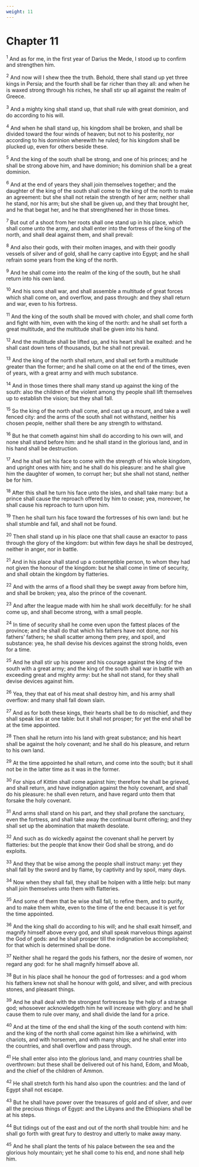 ```yaml
---
weight: 11
---
```


# Chapter 11

<sup>1</sup> And as for me, in the first year of Darius the Mede, I stood up to confirm and strengthen him. 

<sup>2</sup> And now will I shew thee the truth. Behold, there shall stand up yet three kings in Persia; and the fourth shall be far richer than they all: and when he is waxed strong through his riches, he shall stir up all against the realm of Greece. 

<sup>3</sup> And a mighty king shall stand up, that shall rule with great dominion, and do according to his will. 

<sup>4</sup> And when he shall stand up, his kingdom shall be broken, and shall be divided toward the four winds of heaven; but not to his posterity, nor according to his dominion wherewith he ruled; for his kingdom shall be plucked up, even for others beside these. 

<sup>5</sup> And the king of the south shall be strong, and one of his princes; and he shall be strong above him, and have dominion; his dominion shall be a great dominion. 

<sup>6</sup> And at the end of years they shall join themselves together; and the daughter of the king of the south shall come to the king of the north to make an agreement: but she shall not retain the strength of her arm; neither shall he stand, nor his arm; but she shall be given up, and they that brought her, and he that begat her, and he that strengthened her in those times. 

<sup>7</sup> But out of a shoot from her roots shall one stand up in his place, which shall come unto the army, and shall enter into the fortress of the king of the north, and shall deal against them, and shall prevail: 

<sup>8</sup> And also their gods, with their molten images, and with their goodly vessels of silver and of gold, shall he carry captive into Egypt; and he shall refrain some years from the king of the north. 

<sup>9</sup> And he shall come into the realm of the king of the south, but he shall return into his own land. 

<sup>10</sup> And his sons shall war, and shall assemble a multitude of great forces which shall come on, and overflow, and pass through: and they shall return and war, even to his fortress. 

<sup>11</sup> And the king of the south shall be moved with choler, and shall come forth and fight with him, even with the king of the north: and he shall set forth a great multitude, and the multitude shall be given into his hand. 

<sup>12</sup> And the multitude shall be lifted up, and his heart shall be exalted: and he shall cast down tens of thousands, but he shall not prevail. 

<sup>13</sup> And the king of the north shall return, and shall set forth a multitude greater than the former; and he shall come on at the end of the times, even of years, with a great army and with much substance. 

<sup>14</sup> And in those times there shall many stand up against the king of the south: also the children of the violent among thy people shall lift themselves up to establish the vision; but they shall fall. 

<sup>15</sup> So the king of the north shall come, and cast up a mount, and take a well fenced city: and the arms of the south shall not withstand, neither his chosen people, neither shall there be any strength to withstand. 

<sup>16</sup> But he that cometh against him shall do according to his own will, and none shall stand before him: and he shall stand in the glorious land, and in his hand shall be destruction. 

<sup>17</sup> And he shall set his face to come with the strength of his whole kingdom, and upright ones with him; and he shall do his pleasure: and he shall give him the daughter of women, to corrupt her; but she shall not stand, neither be for him. 

<sup>18</sup> After this shall he turn his face unto the isles, and shall take many: but a prince shall cause the reproach offered by him to cease; yea, moreover, he shall cause his reproach to turn upon him. 

<sup>19</sup> Then he shall turn his face toward the fortresses of his own land: but he shall stumble and fall, and shall not be found. 

<sup>20</sup> Then shall stand up in his place one that shall cause an exactor to pass through the glory of the kingdom: but within few days he shall be destroyed, neither in anger, nor in battle. 

<sup>21</sup> And in his place shall stand up a contemptible person, to whom they had not given the honour of the kingdom: but he shall come in time of security, and shall obtain the kingdom by flatteries. 

<sup>22</sup> And with the arms of a flood shall they be swept away from before him, and shall be broken; yea, also the prince of the covenant. 

<sup>23</sup> And after the league made with him he shall work deceitfully: for he shall come up, and shall become strong, with a small people. 

<sup>24</sup> In time of security shall he come even upon the fattest places of the province; and he shall do that which his fathers have not done, nor his fathers’ fathers; he shall scatter among them prey, and spoil, and substance: yea, he shall devise his devices against the strong holds, even for a time. 

<sup>25</sup> And he shall stir up his power and his courage against the king of the south with a great army; and the king of the south shall war in battle with an exceeding great and mighty army: but he shall not stand, for they shall devise devices against him. 

<sup>26</sup> Yea, they that eat of his meat shall destroy him, and his army shall overflow: and many shall fall down slain. 

<sup>27</sup> And as for both these kings, their hearts shall be to do mischief, and they shall speak lies at one table: but it shall not prosper; for yet the end shall be at the time appointed. 

<sup>28</sup> Then shall he return into his land with great substance; and his heart shall be against the holy covenant; and he shall do his pleasure, and return to his own land. 

<sup>29</sup> At the time appointed he shall return, and come into the south; but it shall not be in the latter time as it was in the former. 

<sup>30</sup> For ships of Kittim shall come against him; therefore he shall be grieved, and shall return, and have indignation against the holy covenant, and shall do his pleasure: he shall even return, and have regard unto them that forsake the holy covenant. 

<sup>31</sup> And arms shall stand on his part, and they shall profane the sanctuary, even the fortress, and shall take away the continual burnt offering; and they shall set up the abomination that maketh desolate. 

<sup>32</sup> And such as do wickedly against the covenant shall he pervert by flatteries: but the people that know their God shall be strong, and do exploits. 

<sup>33</sup> And they that be wise among the people shall instruct many: yet they shall fall by the sword and by flame, by captivity and by spoil, many days. 

<sup>34</sup> Now when they shall fall, they shall be holpen with a little help: but many shall join themselves unto them with flatteries. 

<sup>35</sup> And some of them that be wise shall fall, to refine them, and to purify, and to make them white, even to the time of the end: because it is yet for the time appointed. 

<sup>36</sup> And the king shall do according to his will; and he shall exalt himself, and magnify himself above every god, and shall speak marvelous things against the God of gods: and he shall prosper till the indignation be accomplished; for that which is determined shall be done. 

<sup>37</sup> Neither shall he regard the gods his fathers, nor the desire of women, nor regard any god: for he shall magnify himself above all. 

<sup>38</sup> But in his place shall he honour the god of fortresses: and a god whom his fathers knew not shall he honour with gold, and silver, and with precious stones, and pleasant things. 

<sup>39</sup> And he shall deal with the strongest fortresses by the help of a strange god; whosoever acknowledgeth him he will increase with glory: and he shall cause them to rule over many, and shall divide the land for a price. 

<sup>40</sup> And at the time of the end shall the king of the south contend with him: and the king of the north shall come against him like a whirlwind, with chariots, and with horsemen, and with many ships; and he shall enter into the countries, and shall overflow and pass through. 

<sup>41</sup> He shall enter also into the glorious land, and many countries shall be overthrown: but these shall be delivered out of his hand, Edom, and Moab, and the chief of the children of Ammon. 

<sup>42</sup> He shall stretch forth his hand also upon the countries: and the land of Egypt shall not escape. 

<sup>43</sup> But he shall have power over the treasures of gold and of silver, and over all the precious things of Egypt: and the Libyans and the Ethiopians shall be at his steps. 

<sup>44</sup> But tidings out of the east and out of the north shall trouble him: and he shall go forth with great fury to destroy and utterly to make away many. 

<sup>45</sup> And he shall plant the tents of his palace between the sea and the glorious holy mountain; yet he shall come to his end, and none shall help him. 


